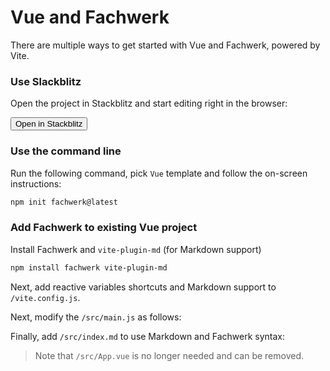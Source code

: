 # Vue and Fachwerk

There are multiple ways to get started with Vue and Fachwerk, powered by Vite.

### Use Slackblitz

Open the project in Stackblitz and start editing right in the browser:

<Button href="https://stackblitz.com/fork/github/fachwerk-dev/create-fachwerk/tree/main/vite?file=src%2Findex.md&title=Vue+and+Vite+and+Fachwerk"><IconStackblitz class="text-blue-500" />Open in Stackblitz</Button>

### Use the command line

Run the following command, pick `Vue` template and follow the on-screen instructions:

```bash
npm init fachwerk@latest
```

### Add Fachwerk to existing Vue project

Install Fachwerk and `vite-plugin-md` (for Markdown support)

```bash
npm install fachwerk vite-plugin-md
```

Next, add reactive variables shortcuts and Markdown support to `/vite.config.js`.

<Snippet src="https://raw.githubusercontent.com/fachwerk-dev/create-fachwerk/main/vite/vite.config.js" />

Next, modify the `/src/main.js` as follows:

<Snippet src="https://raw.githubusercontent.com/fachwerk-dev/create-fachwerk/main/vite/src/main.js" />

Finally, add `/src/index.md` to use Markdown and Fachwerk syntax:

<Snippet src="https://raw.githubusercontent.com/fachwerk-dev/create-fachwerk/main/vite/src/index.md" />

> Note that `/src/App.vue` is no longer needed and can be removed.
